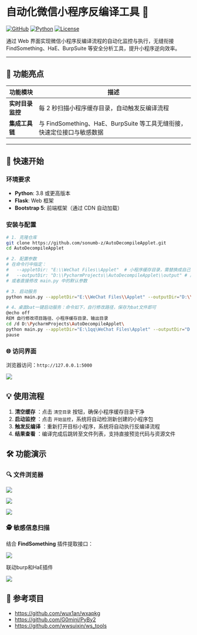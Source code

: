 # 自动化微信小程序反编译工具 🚀

[![GitHub](https://img.shields.io/badge/GitHub-sonumb%2FAutoDecompileApplet-blue)](https://github.com/sonumb-z/AutoDecompileApplet)
[![Python](https://img.shields.io/badge/Python-3.8%2B-blue)](https://www.python.org/)
[![License](https://img.shields.io/badge/License-MIT-green)](LICENSE)

通过 Web 界面实现微信小程序反编译流程的自动化监控与执行，无缝衔接 FindSomething、HaE、BurpSuite 等安全分析工具，提升小程序逆向效率。

---

## 🌟 功能亮点

| 功能模块         | 描述                                                         |
| ---------------- | ------------------------------------------------------------ |
| **实时目录监控** | 每 2 秒扫描小程序缓存目录，自动触发反编译流程                |
| **集成工具链**   | 与 FindSomething、HaE、BurpSuite 等工具无缝衔接，快速定位接口与敏感数据 |

---

## 🚀 快速开始

### 环境要求

- **Python**: 3.8 或更高版本
- **Flask**: Web 框架
- **Bootstrap 5**: 前端框架（通过 CDN 自动加载）

### 安装与配置

```bash
# 1. 克隆仓库
git clone https://github.com/sonumb-z/AutoDecompileApplet.git
cd AutoDecompileApplet

# 2. 配置参数
# 在命令行中指定：
#   --appletDir: "E:\\WeChat Files\\Applet"  # 小程序缓存目录，需替换成自己的
#   --outputDir: "D:\\PycharmProjects\\AutoDecompileApplet\\output" # 反编译输出目录，需替换成自己的
# 或者直接修改 main.py 中的默认参数

# 3. 启动服务
python main.py --appletDir="E:\\WeChat Files\\Applet" --outputDir="D:\\PycharmProjects\\AutoDecompileApplet\\output"

# 4、桌面bat一键启动服务：命令如下，自行修改路径，保存为bat文件即可
@echo off
REM 自行修改项目路径、小程序缓存目录、输出目录
cd /d D:\PycharmProjects\AutoDecompileApplet\
python main.py --appletDir="E:\1qq\WeChat Files\Applet" --outputDir="D:\PycharmProjects\AutoDecompileApplet\result"
pause
```

### 🌐 访问界面

浏览器访问：`http://127.0.0.1:5000`

![](https://cdn.jsdelivr.net/gh/sonumb-z/IMG-Repo@main/img/20250327181601364.png)

## 💡 使用流程

1. **清空缓存** ：点击 `清空目录` 按钮，确保小程序缓存目录干净
2. **启动监控** ：点击 `开始监控`，系统将自动检测新创建的小程序包
3. **触发反编译** ：重新打开目标小程序，系统将自动执行反编译流程
4. **结果查看** ：编译完成后跳转至文件列表，支持直接预览代码与资源文件

## 🛠️ 功能演示

### 🔍 文件浏览器

![](https://cdn.jsdelivr.net/gh/sonumb-z/IMG-Repo@main/img/20250327181601366.png)

![](https://cdn.jsdelivr.net/gh/sonumb-z/IMG-Repo@main/img/20250327181601367.png)

![](https://cdn.jsdelivr.net/gh/sonumb-z/IMG-Repo@main/img/20250327181601368.png)

### 🕵️ 敏感信息扫描

结合 **FindSomething** 插件提取接口：

![](https://cdn.jsdelivr.net/gh/sonumb-z/IMG-Repo@main/img/20250327181601369.png)

联动burp和HaE插件

![](https://cdn.jsdelivr.net/gh/sonumb-z/IMG-Repo@main/img/20250327181601370.png)

## 📖 参考项目

- https://github.com/wux1an/wxapkg
- https://github.com/G0mini/PyBy2
- https://github.com/wwsuixin/ws_tools

